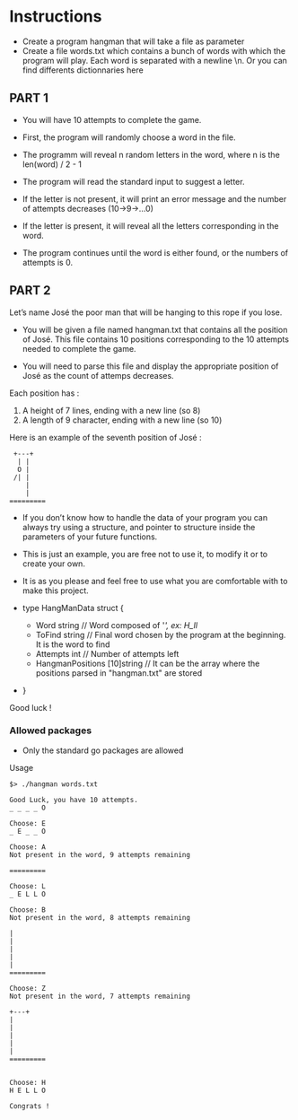 # Instructions
- Create a program hangman that will take a file as parameter
- Create a file words.txt which contains a bunch of words with which the program will play. Each word is
separated with a newline \n. Or you can find differents dictionnaries here
## PART 1 
- You will have 10 attempts to complete the game.

- First, the program will randomly choose a word in the file.
- The programm will reveal n random letters in the word, where n is the len(word) / 2 - 1
- The program will read the standard input to suggest a letter.
- If the letter is not present, it will print an error message and the number of attempts
decreases (10->9->…0)
- If the letter is present, it will reveal all the letters corresponding in the word.
- The program continues until the word is either found, or the numbers of attempts is 0.
## PART 2 
Let’s name José the poor man that will be hanging to this rope if you lose.

- You will be given a file named hangman.txt that contains all the position of José. This file
contains 10 positions corresponding to the 10 attempts needed to complete the game.

- You will need to parse this file and display the appropriate position of José as the count
of attemps decreases.

Each position has :

1. A height of 7 lines, ending with a new line (so 8)
2. A length of 9 character, ending with a new line (so 10)

Here is an example of the seventh position of José :
```
 +---+  
  | |  
  O |  
 /| |  
    | 
    |  
=========
```

- If you don’t know how to handle the data of your program you can always try using a
structure, and pointer to structure inside the parameters of your future functions.

- This is just an example, you are free not to use it, to modify it or to create your own.

- It is as you please and feel free to use what you are comfortable with to make this
project.

- type HangManData struct {
  - Word string // Word composed of '_', ex: H_ll_
  - ToFind string // Final word chosen by the program at the beginning. It is the
word to find
  - Attempts int // Number of attempts left
  - HangmanPositions [10]string // It can be the array where the positions parsed in
"hangman.txt" are stored
- }

Good luck !

### Allowed packages
- Only the standard go packages are allowed

Usage
```
$> ./hangman words.txt

Good Luck, you have 10 attempts.
_ _ _ _ O

Choose: E
_ E _ _ O

Choose: A
Not present in the word, 9 attempts remaining

=========

Choose: L
_ E L L O

Choose: B
Not present in the word, 8 attempts remaining

|
|
|
|
|
=========

Choose: Z
Not present in the word, 7 attempts remaining

+---+
|
|
|
|
|
=========


Choose: H
H E L L O

Congrats !
```